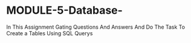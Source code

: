# MODULE-5-Database- 
In This Assignment Gating Questions And Answers And Do The Task To Create a Tables Using SQL Querys
